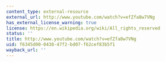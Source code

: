 ```yaml
---
content_type: external-resource
external_url: http://www.youtube.com/watch?v=efZfa8w7VNg
has_external_license_warning: true
license: https://en.wikipedia.org/wiki/All_rights_reserved
status: ''
title: http://www.youtube.com/watch?v=efZfa8w7VNg
uid: f6345d00-0438-47f2-bd07-f62cef83b5f1
wayback_url: ''
---
```

